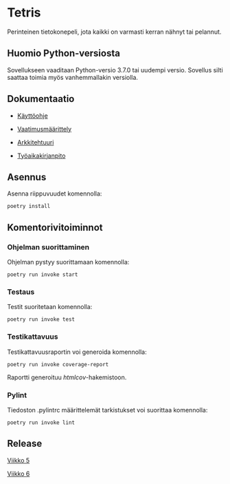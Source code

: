# Tetris

Perinteinen tietokonepeli, jota kaikki on varmasti kerran nähnyt tai pelannut.

## Huomio Python-versiosta

Sovellukseen vaaditaan Python-versio 3.7.0 tai uudempi versio. Sovellus silti saattaa toimia myös vanhemmallakin versiolla.

## Dokumentaatio
* [Käyttöohje](https://github.com/TanakaAkihiro/ot-harjoitustyo/blob/master/dokumentaatio/kayttoohje.md)

* [Vaatimusmäärittely](https://github.com/TanakaAkihiro/ot-harjoitustyo/blob/master/dokumentaatio/vaatimusmaarittely.md)

* [Arkkitehtuuri](https://github.com/TanakaAkihiro/ot-harjoitustyo/blob/master/dokumentaatio/arkkitehtuuri.md)

* [Työaikakirjanpito](https://github.com/TanakaAkihiro/ot-harjoitustyo/blob/master/tetris/dokumentaatio/tuntikirjanpito.md)

## Asennus

Asenna riippuvuudet komennolla:
```
poetry install
```


## Komentorivitoiminnot

### Ohjelman suorittaminen

Ohjelman pystyy suorittamaan komennolla:

```
poetry run invoke start
```

### Testaus

Testit suoritetaan komennolla:

```
poetry run invoke test
```

### Testikattavuus

Testikattavuusraportin voi generoida komennolla:

```
poetry run invoke coverage-report
```

Raportti generoituu *htmlcov*-hakemistoon.

### Pylint

Tiedoston .pylintrc määrittelemät tarkistukset voi suorittaa komennolla:

```
poetry run invoke lint
```

## Release

[Viikko 5](https://github.com/TanakaAkihiro/ot-harjoitustyo/releases/tag/viikko5)

[Viikko 6](https://github.com/TanakaAkihiro/ot-harjoitustyo/releases/tag/viikko6)
